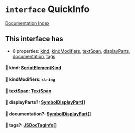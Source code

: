 # `interface` QuickInfo

[Documentation Index](../README.md)

## This interface has

- 6 properties:
[kind](#-kind-scriptelementkind),
[kindModifiers](#-kindmodifiers-string),
[textSpan](#-textspan-textspan),
[displayParts](#-displayparts-symboldisplaypart),
[documentation](#-documentation-symboldisplaypart),
[tags](#-tags-jsdoctaginfo)


#### 📄 kind: [ScriptElementKind](../private.enum.ScriptElementKind/README.md)



#### 📄 kindModifiers: `string`



#### 📄 textSpan: [TextSpan](../private.interface.TextSpan/README.md)



#### 📄 displayParts?: [SymbolDisplayPart](../private.interface.SymbolDisplayPart/README.md)\[]



#### 📄 documentation?: [SymbolDisplayPart](../private.interface.SymbolDisplayPart/README.md)\[]



#### 📄 tags?: [JSDocTagInfo](../private.interface.JSDocTagInfo/README.md)\[]




